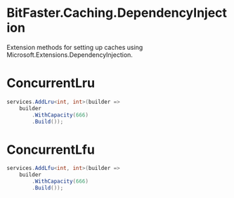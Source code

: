 # BitFaster.Caching.DependencyInjection
Extension methods for setting up caches using Microsoft.Extensions.DependencyInjection.

# ConcurrentLru

```cs
services.AddLru<int, int>(builder =>
    builder
        .WithCapacity(666)
        .Build());
```


# ConcurrentLfu

```cs
services.AddLfu<int, int>(builder =>
    builder
        .WithCapacity(666)
        .Build());
```
